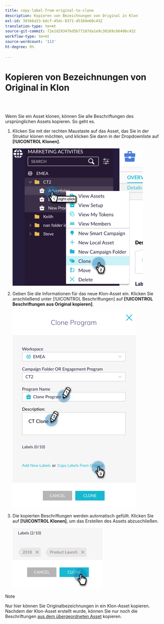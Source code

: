 ```yaml
---
title: copy-label-from-original-to-clone
description: Kopieren von Bezeichnungen von Original in Klon
exl-id: 30366a53-bdcf-45dc-8371-d510de60c432
translation-type: tm+mt
source-git-commit: 72e1d29347bd5b77107da1e9c30169cb6490c432
workflow-type: tm+mt
source-wordcount: '113'
ht-degree: 0%

---
```


# Kopieren von Bezeichnungen von Original in Klon

<br> 

Wenn Sie ein Asset klonen, können Sie alle Beschriftungen des ursprünglichen Assets kopieren. So geht es.

1. Klicken Sie mit der rechten Maustaste auf das Asset, das Sie in der Struktur klonen möchten, und klicken Sie dann in der Dropdownliste auf **[!UICONTROL Klonen]**.

   ![Bild eins](/help/sky/assets/labels/copy-labels-from-original-to-clone/copy-labels-from-original-to-clone-1.jpg)

1. Geben Sie die Informationen für das neue Klon-Asset ein. Klicken Sie anschließend unter [!UICONTROL Beschriftungen] auf **[!UICONTROL Beschriftungen aus Original kopieren]**.

   ![Bild zwei](/help/sky/assets/labels/copy-labels-from-original-to-clone/copy-labels-from-original-to-clone-2.jpg)

1. Die kopierten Beschriftungen werden automatisch gefüllt. Klicken Sie auf **[!UICONTROL Klonen]**, um das Erstellen des Assets abzuschließen.

   ![Bild drei](/help/sky/assets/labels/copy-labels-from-original-to-clone/copy-labels-from-original-to-clone-3.jpg)

>[!NOTE]
>
>Nur hier können Sie Originalbezeichnungen in ein Klon-Asset kopieren. Nachdem der Klon-Asset erstellt wurde, können Sie nur noch die Beschriftungen [aus dem übergeordneten Asset](/help/sky/copy-labels-from-parent-to-child.md) kopieren.
